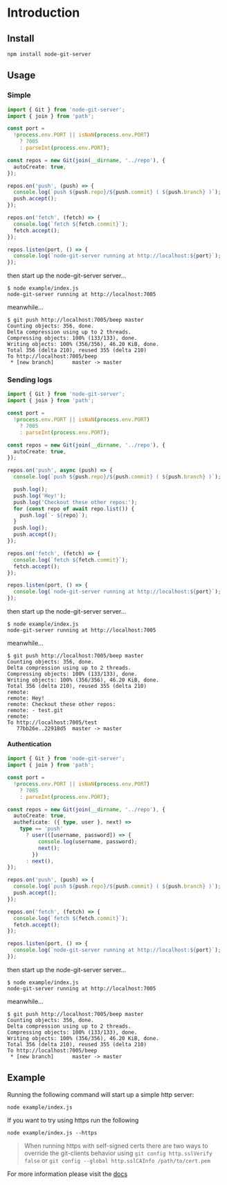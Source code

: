# Introduction

## Install

```
npm install node-git-server
```

## Usage

### Simple

```typescript
import { Git } from 'node-git-server';
import { join } from 'path';

const port =
  !process.env.PORT || isNaN(process.env.PORT)
    ? 7005
    : parseInt(process.env.PORT);

const repos = new Git(join(__dirname, '../repo'), {
  autoCreate: true,
});

repos.on('push', (push) => {
  console.log(`push ${push.repo}/${push.commit} ( ${push.branch} )`);
  push.accept();
});

repos.on('fetch', (fetch) => {
  console.log(`fetch ${fetch.commit}`);
  fetch.accept();
});

repos.listen(port, () => {
  console.log(`node-git-server running at http://localhost:${port}`);
});
```

then start up the node-git-server server...

```
$ node example/index.js
node-git-server running at http://localhost:7005
```

meanwhile...

```
$ git push http://localhost:7005/beep master
Counting objects: 356, done.
Delta compression using up to 2 threads.
Compressing objects: 100% (133/133), done.
Writing objects: 100% (356/356), 46.20 KiB, done.
Total 356 (delta 210), reused 355 (delta 210)
To http://localhost:7005/beep
 * [new branch]      master -> master
```

### Sending logs

```typescript
import { Git } from 'node-git-server';
import { join } from 'path';

const port =
  !process.env.PORT || isNaN(process.env.PORT)
    ? 7005
    : parseInt(process.env.PORT);

const repos = new Git(join(__dirname, '../repo'), {
  autoCreate: true,
});

repos.on('push', async (push) => {
  console.log(`push ${push.repo}/${push.commit} ( ${push.branch} )`);

  push.log();
  push.log('Hey!');
  push.log('Checkout these other repos:');
  for (const repo of await repo.list()) {
    push.log(`- ${repo}`);
  }
  push.log();
  push.accept();
});

repos.on('fetch', (fetch) => {
  console.log(`fetch ${fetch.commit}`);
  fetch.accept();
});

repos.listen(port, () => {
  console.log(`node-git-server running at http://localhost:${port}`);
});
```

then start up the node-git-server server...

```
$ node example/index.js
node-git-server running at http://localhost:7005
```

meanwhile...

```
$ git push http://localhost:7005/beep master
Counting objects: 356, done.
Delta compression using up to 2 threads.
Compressing objects: 100% (133/133), done.
Writing objects: 100% (356/356), 46.20 KiB, done.
Total 356 (delta 210), reused 355 (delta 210)
remote:
remote: Hey!
remote: Checkout these other repos:
remote: - test.git
remote:
To http://localhost:7005/test
   77bb26e..22918d5  master -> master
```

#### Authentication

```typescript
import { Git } from 'node-git-server';
import { join } from 'path';

const port =
  !process.env.PORT || isNaN(process.env.PORT)
    ? 7005
    : parseInt(process.env.PORT);

const repos = new Git(join(__dirname, '../repo'), {
  autoCreate: true,
  autheficate: ({ type, user }, next) =>
    type == 'push'
      ? user(([username, password]) => {
          console.log(username, password);
          next();
        })
      : next(),
});

repos.on('push', (push) => {
  console.log(`push ${push.repo}/${push.commit} ( ${push.branch} )`);
  push.accept();
});

repos.on('fetch', (fetch) => {
  console.log(`fetch ${fetch.commit}`);
  fetch.accept();
});

repos.listen(port, () => {
  console.log(`node-git-server running at http://localhost:${port}`);
});
```

then start up the node-git-server server...

```
$ node example/index.js
node-git-server running at http://localhost:7005
```

meanwhile...

```
$ git push http://localhost:7005/beep master
Counting objects: 356, done.
Delta compression using up to 2 threads.
Compressing objects: 100% (133/133), done.
Writing objects: 100% (356/356), 46.20 KiB, done.
Total 356 (delta 210), reused 355 (delta 210)
To http://localhost:7005/beep
 * [new branch]      master -> master
```

## Example

Running the following command will start up a simple http server:

```
node example/index.js
```

If you want to try using https run the following

```
node example/index.js --https
```

> When running https with self-signed certs there are two ways to override the git-clients behavior using `git config http.sslVerify false` or `git config --global http.sslCAInfo /path/to/cert.pem`

For more information please visit the [docs](http://www.gabrielcsapo.com/node-git-server/code/index.html)
